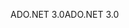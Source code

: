 <span data-ttu-id="20188-101">ADO.NET 3.0</span><span class="sxs-lookup"><span data-stu-id="20188-101">ADO.NET 3.0</span></span>